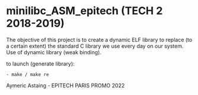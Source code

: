 # minilibc_ASM_epitech (TECH 2 2018-2019)

The objective of this project is to create a dynamic ELF library to replace (to a certain extent) the standard
C library we use every day on our system.
Use of dynamic library (weak binding).

to launch (generate library):
    
    - make / make re

Aymeric Astaing - EPITECH PARIS PROMO 2022
